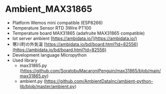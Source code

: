 # Ambient_MAX31865
- Platform Wemos mini compatible (ESP8266)
- Temperature Sensor RTD 3Wire PT100
- Temperature board MAX31865 (adafruite MAX31865 compatible)
- Iot server ambient [https://ambidata.io/](https://ambidata.io/)
- 寒川町の外気温 [https://ambidata.io/bd/board.html?id=82556](https://ambidata.io/bd/board.html?id=82556)
- Development language Micropython
- Used library
    - max31865.py (https://github.com/SoratobuMacaroniPenguin/max31865/blob/main/max31865.py)
    - ambient.py (https://github.com/AmbientDataInc/ambient-python-lib/blob/master/ambient.py)
 
